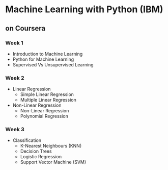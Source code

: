 # Machine Learning with Python (IBM)
## on Coursera

### Week 1
- Introduction to Machine Learning
- Python for Machine Learning
- Supervised Vs Unsupervised Learning

### Week 2
- Linear Regression
  - Simple Linear Regression
  - Multiple Linear Regression
- Non-Linear Regression
  - Non-Linear Regression
  - Polynomial Regression
  
### Week 3
- Classification
  - K-Nearest Neighbours (KNN)
  - Decision Trees
  - Logistic Regression
  - Support Vector Machine (SVM)
